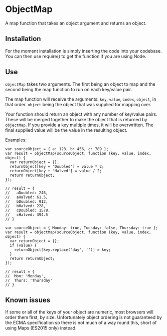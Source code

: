 # ObjectMap
A map function that takes an object argument and returns an object.

## Installation
For the moment installation is simply inserting the code into your codebase. You can then use require() to get the function if you are using Node.
## Use
`objectMap` takes two arguments. The first being an object to map and the second being the map function to run on each key/value pair. 

The map function will receive the arguments: `key`, `value`, `index`, `object`, in that order. `object` being the object that was supplied for mapping over.

Your function should return an object with any number of key/value pairs. These will be merged together to make the object that is returned by `objectMap`. If you provide a key multiple times, it will be overwritten. The final supplied value will be the value in the resulting object.

Examples:

```
var sourceObject = { a: 123, b: 456, c: 789 };
var result = objectMap(sourceObject, function (key, value, index, object) {
  var returnObject = {};
  returnObject[key + 'Doubled'] = value * 2;
  returnObject[key + 'Halved'] = value / 2;
  return returnObject;
});

// result = { 
//   aDoubled: 246,
//   aHalved: 61.5,
//   bDoubled: 912,
//   bHalved: 228,
//   cDoubled: 1578,
//   cHalved: 394.5
// }

var sourceObject = { Monday: true, Tuesday: false, Thursday: true };
var result = objectMap(sourceObject, function (key, value, index, object) {
  var returnObject = {};
  if (value) {
    returnObject[key.replace('day', '')] = key;
  }
  return returnObject;
});

// result = {
//  Mon: 'Monday',
//  Thurs: 'Thursday'
// }
```

## Known issues

If some or all of the keys of your object are numeric, most browsers will order them first, by size. Unfortunately object ordering is not guaranteed by the ECMA specification so there is not much of a way round this, short of using Maps (ES2015 only) instead.
